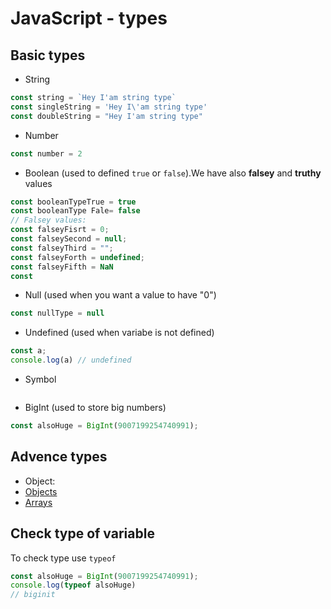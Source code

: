 # JavaScript - types 

## Basic types 
 - String 
 ``` js 
const string = `Hey I'am string type`
const singleString = 'Hey I\'am string type'
const doubleString = "Hey I'am string type"
```
 - Number 
```js
const number = 2
```
- Boolean (used to defined `true` or `false`).We have also **falsey** and **truthy** values
```js
const booleanTypeTrue = true 
const booleanType Fale= false
// Falsey values: 
const falseyFisrt = 0; 
const falseySecond = null;
const falseyThird = "";
const falseyForth = undefined;
const falseyFifth = NaN
const 
```
- Null (used when you want a value to have "0")
```js
const nullType = null
```
- Undefined (used when variabe is not defined) 
```js
const a; 
console.log(a) // undefined
```

- Symbol 
```js
``` 

- BigInt (used to store big numbers)
```js
const alsoHuge = BigInt(9007199254740991);
```

## Advence types  

- Object:
 - [Objects](https://github.com/Chomikens/ZTM-JS/blob/8-objects/objects/objects.md)
 - [Arrays](https://github.com/Chomikens/ZTM-JS/blob/7-arrays/arrays/arrays.md)

## Check type of variable 
To check type use `typeof`
```js
const alsoHuge = BigInt(9007199254740991); 
console.log(typeof alsoHuge) 
// biginit
```